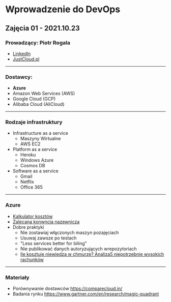 # Wprowadzenie do DevOps
## Zajęcia 01 - 2021.10.23
### Prowadzący: Piotr Rogala
- [LinkedIn](https://www.linkedin.com/inrogalapiotr/trk=people-guest_people_search-cardoriginalSubdomain=pl)
- [JustCloud.pl](https://justcloud.pl/)
---
### Dostawcy:
- **Azure**
- Amazon Web Services (AWS)
- Google Cloud (GCP)
- Alibaba Cloud (AliCloud)
---
### Rodzaje infrastruktury
- Infrastructure as a service
    - Maszyny Wirtualne
    - AWS EC2
- Platform as a service
    - Heroku
    - Windows Azure
    - Cosmos DB
- Software as a service
    - Gmail
    - Netflix
    - Office 365
---
### Azure
- [Kalkulator kosztów](https://azure.microsoft.com/pl-pl/pricing/calculator/)
- [Zalecana konwncja nazewnicza](https://docs.microsoft.com/en-us/azure/cloud-adoption-framework/ready/azure-best-practices/resource-naming)
- Dobre praktyki
    - Nie zostawiaj włączonych maszyn pozajęciach
    - Usuwaj zawsze po testach
    - "Less services better for biling"
    - Nie publikować danych autoryzujących  wrepozytoriach
    - [Ile kosztuje niewiedza w chmurze? Analiza5   niepotrzebnie wysokich rachunków](https:/niebezpiecznik.pl/postile-kosztuje-niewiedza-w-chmurze-analiza-5-nepotrzebnie-wysokich-rachunkow/)
---
### Materiały
- Porównywanie dostawców
     https://comparecloud.in/
- Badania rynku
     https://www.gartner.com/en/research/magic-quadrant